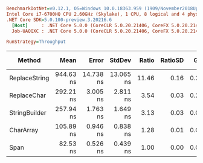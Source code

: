 ``` ini

BenchmarkDotNet=v0.12.1, OS=Windows 10.0.18363.959 (1909/November2018Update/19H2)
Intel Core i7-6700HQ CPU 2.60GHz (Skylake), 1 CPU, 8 logical and 4 physical cores
.NET Core SDK=5.0.100-preview.3.20216.6
  [Host]     : .NET Core 5.0.0 (CoreCLR 5.0.20.21406, CoreFX 5.0.20.21406), X64 RyuJIT
  Job-UAQQXC : .NET Core 5.0.0 (CoreCLR 5.0.20.21406, CoreFX 5.0.20.21406), X64 RyuJIT

RunStrategy=Throughput  

```
|        Method |      Mean |     Error |    StdDev | Ratio | RatioSD |  Gen 0 | Gen 1 | Gen 2 | Allocated |
|-------------- |----------:|----------:|----------:|------:|--------:|-------:|------:|------:|----------:|
| ReplaceString | 944.63 ns | 14.738 ns | 13.065 ns | 11.46 |    0.16 | 0.2804 |     - |     - |     880 B |
|   ReplaceChar | 292.21 ns |  3.005 ns |  2.811 ns |  3.54 |    0.03 | 0.2804 |     - |     - |     880 B |
| StringBuilder | 257.94 ns |  1.763 ns |  1.649 ns |  3.13 |    0.03 | 0.0710 |     - |     - |     224 B |
|     CharArray | 105.89 ns |  0.946 ns |  0.838 ns |  1.28 |    0.01 | 0.0560 |     - |     - |     176 B |
|          Span |  82.53 ns |  0.526 ns |  0.439 ns |  1.00 |    0.00 | 0.0280 |     - |     - |      88 B |
